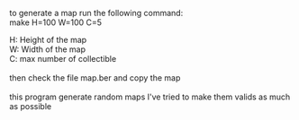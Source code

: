 to generate a map run the following command: \
  make H=100 W=100 C=5
  
  H: Height of the map \
  W: Width of the map \
  C: max number of collectible \
  \
  then check the file map.ber and copy the map
  \
  \
  this program generate random maps I've tried to make them valids as much as possible
